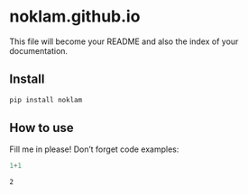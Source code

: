 noklam.github.io
================

<!-- WARNING: THIS FILE WAS AUTOGENERATED! DO NOT EDIT! -->

This file will become your README and also the index of your
documentation.

## Install

``` sh
pip install noklam
```

## How to use

Fill me in please! Don’t forget code examples:

``` python
1+1
```

    2
